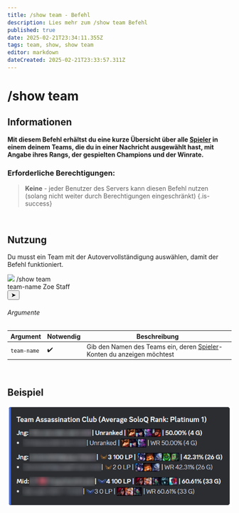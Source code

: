 ```yaml
---
title: /show team - Befehl
description: Lies mehr zum /show team Befehl
published: true
date: 2025-02-21T23:34:11.355Z
tags: team, show, show team
editor: markdown
dateCreated: 2025-02-21T23:33:57.311Z
---
```


# /show team
## Informationen
**Mit diesem Befehl erhältst du eine kurze Übersicht über alle [Spieler](/de/terms/player) in einem deinem Teams, die du in einer Nachricht ausgewählt hast, mit Angabe ihres Rangs, der gespielten Champions und der Winrate.**
<br>

### Erforderliche Berechtigungen:
>**Keine** - jeder Benutzer des Servers kann diesen Befehl nutzen (solang nicht weiter durch Berechtigungen eingeschränkt) {.is-success}

<br>

## Nutzung
Du musst ein Team mit der Autovervollständigung auswählen, damit der Befehl funktioniert. <br>

<div class="discord-preview">
    <div class="dcp-chatbar">
        <img src="/zoe_logo.png" class="dcp-avatar">
        <span class="dcp-command">/show team</span>
        <div class="dcp-args">
            <div class="dcp-arg">
                <span class="dcp-arg-label">team-name</span>
                <span class="dcp-arg-value">Zoe Staff</span>
            </div>
        </div>
        <button class="dcp-send-btn">&#10148;</button> 
    </div>
</div>

###### Argumente
| Argument | Notwendig | Beschreibung |
|----------|----------|-------------|
| `team-name` | :heavy_check_mark: | Gib den Namen des Teams ein, deren [Spieler](/de/terms/player)-Konten du anzeigen möchtest |
<br>

## Beispiel
![](/img/commands/show_team.png)

